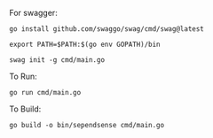 For swagger:

    go install github.com/swaggo/swag/cmd/swag@latest
    
    export PATH=$PATH:$(go env GOPATH)/bin

    swag init -g cmd/main.go


To Run:

    go run cmd/main.go

To Build:
    
    go build -o bin/sependsense cmd/main.go
